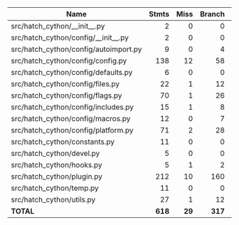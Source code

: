 | Name                                    |   Stmts |   Miss |  Branch | BrPart |   Cover |
| --------------------------------------- | ------: | -----: | ------: | -----: | ------: |
| src/hatch_cython/\_\_init\_\_.py        |       2 |      0 |       0 |      0 |    100% |
| src/hatch_cython/config/\_\_init\_\_.py |       2 |      0 |       0 |      0 |    100% |
| src/hatch_cython/config/autoimport.py   |       9 |      0 |       4 |      0 |    100% |
| src/hatch_cython/config/config.py       |     138 |     12 |      58 |      7 |     89% |
| src/hatch_cython/config/defaults.py     |       6 |      0 |       0 |      0 |    100% |
| src/hatch_cython/config/files.py        |      22 |      1 |      12 |      2 |     91% |
| src/hatch_cython/config/flags.py        |      70 |      1 |      26 |      0 |     99% |
| src/hatch_cython/config/includes.py     |      15 |      1 |       8 |      1 |     91% |
| src/hatch_cython/config/macros.py       |      12 |      0 |       7 |      0 |    100% |
| src/hatch_cython/config/platform.py     |      71 |      2 |      28 |      2 |     96% |
| src/hatch_cython/constants.py           |      11 |      0 |       0 |      0 |    100% |
| src/hatch_cython/devel.py               |       5 |      0 |       0 |      0 |    100% |
| src/hatch_cython/hooks.py               |       5 |      1 |       2 |      0 |     86% |
| src/hatch_cython/plugin.py              |     212 |     10 |     160 |      8 |     95% |
| src/hatch_cython/temp.py                |      11 |      0 |       0 |      0 |    100% |
| src/hatch_cython/utils.py               |      27 |      1 |      12 |      1 |     95% |
| **TOTAL**                               | **618** | **29** | **317** | **21** | **94%** |
